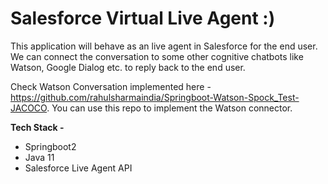 # Salesforce Virtual Live Agent :)

This application will behave as an live agent in Salesforce for the end user. We can connect the conversation to some other cognitive chatbots like Watson, Google Dialog etc. to reply back to the end user.

Check Watson Conversation implemented here - https://github.com/rahulsharmaindia/Springboot-Watson-Spock_Test-JACOCO. You can use this repo to implement the Watson connector.

**Tech Stack -**

- Springboot2
- Java 11
- Salesforce Live Agent API

